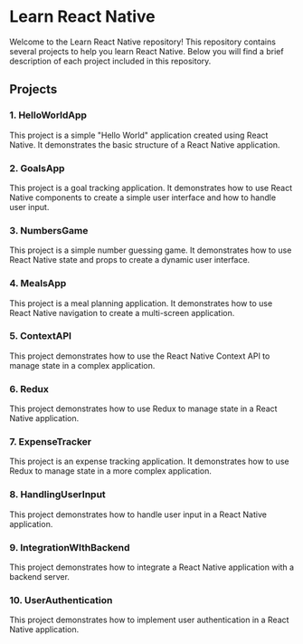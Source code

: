 Learn React Native
==================

Welcome to the Learn React Native repository! This repository contains several projects to help you learn React Native. Below you will find a brief description of each project included in this repository.

Projects
--------

### 1\. HelloWorldApp

This project is a simple "Hello World" application created using React Native. It demonstrates the basic structure of a React Native application.

### 2\. GoalsApp

This project is a goal tracking application. It demonstrates how to use React Native components to create a simple user interface and how to handle user input.

### 3\. NumbersGame

This project is a simple number guessing game. It demonstrates how to use React Native state and props to create a dynamic user interface.

### 4\. MealsApp

This project is a meal planning application. It demonstrates how to use React Native navigation to create a multi-screen application.

### 5\. ContextAPI

This project demonstrates how to use the React Native Context API to manage state in a complex application.

### 6\. Redux

This project demonstrates how to use Redux to manage state in a React Native application.

### 7\. ExpenseTracker

This project is an expense tracking application. It demonstrates how to use Redux to manage state in a more complex application.

### 8\. HandlingUserInput

This project demonstrates how to handle user input in a React Native application.

### 9\. IntegrationWIthBackend

This project demonstrates how to integrate a React Native application with a backend server.

### 10\. UserAuthentication

This project demonstrates how to implement user authentication in a React Native application.
